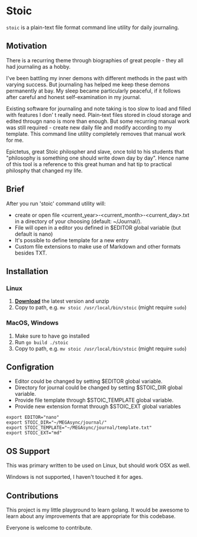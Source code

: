 # Stoic
`stoic` is a plain-text file format command line utility for daily journaling.

## Motivation
There is a recurring theme through biographies of great people - they all had journaling as a hobby.

I've been battling my inner demons with different methods in the past with varying success. But journaling has helped me keep these demons permanently at bay. My sleep became particularly peaceful, if it follows after careful and honest self-examination in my journal. 

Existing software for journaling and note taking is too slow to load and filled with features I don'
t really need. Plain-text files stored in cloud storage and edited througn nano is more than enough. But some recurring manual work was still required - create new daily file and  modify according to my template. This command line utility completely removes that manual work for me. 

Epictetus, great Stoic philospher and slave, once told to his students that "philosophy is something one should write down day by day". Hence name of this tool is a reference to this great human and hat tip to practical philosphy that changed my life.

## Brief
After you run 'stoic' command utility will:
- create or open file <current_year>-<current_month>-<current_day>.txt in a directory of your choosing (default: ~/Journal/).
- File will open in a editor you defined in $EDITOR global variable (but default is nano)
- It's possible to define template for a new entry
- Custom file extensions to make use of Markdown and other formats besides TXT.

## Installation
### Linux
1. [**Download**](https://github.com/skatkov/stoic/blob/main/stoic)
   the latest version and unzip
2. Copy to path, e.g. `mv stoic /usr/local/bin/stoic` (might require `sudo`)

### MacOS, Windows
1. Make sure to have go installed
2. Run `go build ./stoic`
3. Copy to path, e.g. `mv stoic /usr/local/bin/stoic` (might require `sudo`)

## Configration

- Editor could be changed  by setting $EDITOR global variable.
- Directory for journal could be changed by setting $STOIC_DIR global variable.
- Provide file template through $STOIC_TEMPLATE global variable.
- Provide new extension format through $STOIC_EXT global variables

```
export EDITOR="nano"
export STOIC_DIR="~/MEGAsync/journal/"
export STOIC_TEMPLATE="~/MEGAsync/journal/template.txt"
export STOIC_EXT="md"
```

## OS Support
This was primary written to be used on Linux, but should work OSX as well. 

Windows is not supported, I haven't touched it for ages.


## Contributions
This project is my little playground to learn golang. It would be awesome to learn about any improvements that are appropriate for this codebase.

Everyone is welcome to contribute.